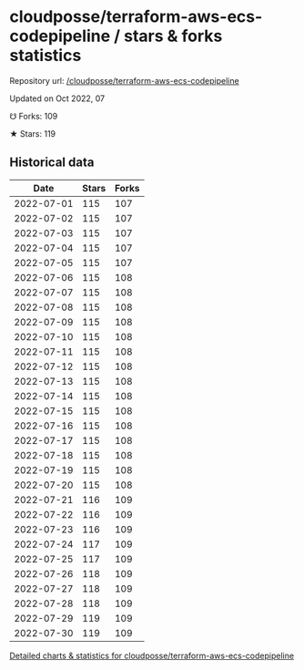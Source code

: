 # cloudposse/terraform-aws-ecs-codepipeline / stars & forks statistics

Repository url: [/cloudposse/terraform-aws-ecs-codepipeline](https://github.com/cloudposse/terraform-aws-ecs-codepipeline)

Updated on Oct 2022, 07

☋ Forks: 109

★ Stars: 119

## Historical data
| Date | Stars | Forks |
|------|-------|-------|
| 2022-07-01 | 115 | 107 | 
| 2022-07-02 | 115 | 107 | 
| 2022-07-03 | 115 | 107 | 
| 2022-07-04 | 115 | 107 | 
| 2022-07-05 | 115 | 107 | 
| 2022-07-06 | 115 | 108 | 
| 2022-07-07 | 115 | 108 | 
| 2022-07-08 | 115 | 108 | 
| 2022-07-09 | 115 | 108 | 
| 2022-07-10 | 115 | 108 | 
| 2022-07-11 | 115 | 108 | 
| 2022-07-12 | 115 | 108 | 
| 2022-07-13 | 115 | 108 | 
| 2022-07-14 | 115 | 108 | 
| 2022-07-15 | 115 | 108 | 
| 2022-07-16 | 115 | 108 | 
| 2022-07-17 | 115 | 108 | 
| 2022-07-18 | 115 | 108 | 
| 2022-07-19 | 115 | 108 | 
| 2022-07-20 | 115 | 108 | 
| 2022-07-21 | 116 | 109 | 
| 2022-07-22 | 116 | 109 | 
| 2022-07-23 | 116 | 109 | 
| 2022-07-24 | 117 | 109 | 
| 2022-07-25 | 117 | 109 | 
| 2022-07-26 | 118 | 109 | 
| 2022-07-27 | 118 | 109 | 
| 2022-07-28 | 118 | 109 | 
| 2022-07-29 | 119 | 109 | 
| 2022-07-30 | 119 | 109 | 


[Detailed charts & statistics for cloudposse/terraform-aws-ecs-codepipeline](https://reviewgithub.com/rep/cloudposse/terraform-aws-ecs-codepipeline)
